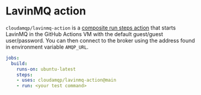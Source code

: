 # LavinMQ action

`cloudamqp/lavinmq-action` is a [composite run steps action] that starts LavinMQ in the GitHub Actions VM with the default guest/guest user/password. You can then connect to the broker using the address found in environment variable `AMQP_URL`.

```yaml
jobs:
  build:
    runs-on: ubuntu-latest
    steps:
    - uses: cloudamqp/lavinmq-action@main
    - run: <your test command>
```

[composite run steps action]: https://docs.github.com/en/free-pro-team@latest/actions/creating-actions/creating-a-composite-run-steps-action
